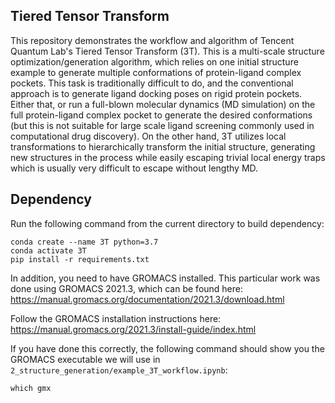 ## Tiered Tensor Transform

This repository demonstrates the workflow and algorithm of Tencent Quantum Lab's Tiered Tensor Transform (3T). This is a multi-scale structure optimization/generation algorithm, which relies on one initial structure example to generate multiple conformations of protein-ligand complex pockets. This task is traditionally difficult to do, and the conventional approach is to generate ligand docking poses on rigid protein pockets. Either that, or run a full-blown molecular dynamics (MD simulation) on the full protein-ligand complex pocket to generate the desired conformations (but this is not suitable for large scale ligand screening commonly used in computational drug discovery). On the other hand, 3T utilizes local transformations to hierarchically transform the initial structure, generating new structures in the process while easily escaping trivial local energy traps which is usually very difficult to escape without lengthy MD.

## Dependency

Run the following command from the current directory to build dependency:

```
conda create --name 3T python=3.7
conda activate 3T
pip install -r requirements.txt
```

In addition, you need to have GROMACS installed.
This particular work was done using GROMACS 2021.3, which can be found here:
    https://manual.gromacs.org/documentation/2021.3/download.html

Follow the GROMACS installation instructions here:
    https://manual.gromacs.org/2021.3/install-guide/index.html

If you have done this correctly, the following command should show you the GROMACS executable we will use in `2_structure_generation/example_3T_workflow.ipynb`:
```
which gmx
```
